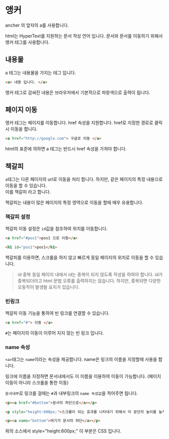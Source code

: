 # 앵커
ancher 의 앞자의 a를 사용합니다.

html는 HyperText를 지원하는 문서 작성 언어 입니다.
문서와 문서를 이동하기 위해서 앵커 테그를 사용합니다.

## 내용물
a 테그는 내용물을 가지는 테그 입니다.

```html
<a> 내용 입니다. </a>
```

앵커 테그로 감싸진 내용은 브라우저에서 기본적으로 파랑색으로 출력이 됩니다.


## 페이지 이동
앵커 테그는 페이지를 이동합니다. href 속성을 지원합니다.
href로 지정한 경로로 클릭시 이동을 합니다.

```html
<a href="http://google.com"> 구글로 이동 </a>
```

html의 표준에 의하면 a 테그는 반드시 href 속성을 가져야 합니다.


## 책갈피
`a`테그는 다른 페이지의 url로 이동을 처리 합니다. 하지만, 같은 페이지의 특정 내용으로 이동을 할 수 있습니다.  
이를 책갈피 라고 합니다.  

책갈피는 내용이 많은 페이지의 특정 영역으로 이동을 할때 매우 유용합니다.

### 책갈피 설정
책갈피 이동 설정은 `id`값을 참조하여 위치를 이동합니다.

```html
<a href="#pos1">pos1 으로 이동</a>

<h1 id="pos1">pos1</h1>
```

책갈피를 이용하면, 스크롤을 하지 않고 빠르게 동일 페이지의 위치로 이동을 할 수 있습니다.

> id 중복
> 동일 페이지 내에서 id는 중복이 되지 않도록 작성을 하여야 합니다.
> id가 중복되더라고 html 문법 오류를 출력하지는 않습니다. 하지만, 중복되면 다양한 오동작이 발생될 요지가 있습니다.

### 빈링크
책갈피 이동 기능을 통하여 빈 링크를 연결할 수 있습니다.

```html
<a href="#"> 이동 </a>
```

`#`는 페이지의 이동이 이루어 지지 않는 빈 링크 입니다.


### name 속성
`<a>`태그는 `name`이라는 속성을 제공합니다. name은 링크의 이름을 지정할때 사용을 합니다.


링크에 이름을 지정하면 문서내에서도 이 이름을 이용하여 이동이 가능합니다.
(페이지 이동이 아니라 스크롤을 통한 이동)

`문서내부`로 링크를 걸때는 `#`과 내부링크의 `name 속성값`을 적어주면 됩니다.

```html
<p><a href="#bottom">문서의 하단으로</a></p>

<p style="height:600px;">스크롤이 되는 효과를 나타내기 위해서 이 문단의 높이를 높게 지정합니다.</p>

<p><a name="bottom">여기가 문서의 하단</a></p>
```

위의 소스에서 style="height:600px;" 이 부분은 CSS 입니다.